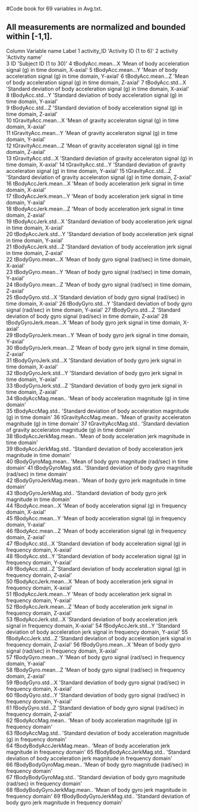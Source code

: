 #Code book for 69 variables in Avg.txt.
## All measurements are normalized and bounded within [-1,1].


Column	Variable name		 Label
1	activity_ID 	 	 'Activity ID (1 to 6)'	
2	activity 	 	 'Activity name'	
3	ID 	 		 'Subject ID (1 to 30)'	
4	tBodyAcc.mean...X 	 'Mean of body acceleration signal (g) in time domain, X-axial'	
5	tBodyAcc.mean...Y 	 'Mean of body acceleration signal (g) in time domain, Y-axial'	
6	tBodyAcc.mean...Z 	 'Mean of body acceleration signal (g) in time domain, Z-axial'	
7	tBodyAcc.std...X 	 'Standard deviation of body acceleration signal (g) in time domain, X-axial'	
8	tBodyAcc.std...Y 	 'Standard deviation of body acceleration signal (g) in time domain, Y-axial'	
9	tBodyAcc.std...Z 	 'Standard deviation of body acceleration signal (g) in time domain, Z-axial'	
10	tGravityAcc.mean...X 	 'Mean of gravity acceleraton signal (g) in time domain, X-axial'	
11	tGravityAcc.mean...Y 	 'Mean of gravity acceleraton signal (g) in time domain, Y-axial'	
12	tGravityAcc.mean...Z 	 'Mean of gravity acceleraton signal (g) in time domain, Z-axial'	
13	tGravityAcc.std...X 	 'Standard deviation of gravity acceleraton signal (g) in time domain, X-axial'	
14	tGravityAcc.std...Y 	 'Standard deviation of gravity acceleraton signal (g) in time domain, Y-axial'	
15	tGravityAcc.std...Z 	 'Standard deviation of gravity acceleraton signal (g) in time domain, Z-axial'	
16	tBodyAccJerk.mean...X 	 'Mean of body acceleration jerk signal in time domain, X-axial'	
17	tBodyAccJerk.mean...Y 	 'Mean of body acceleration jerk signal in time domain, Y-axial'	
18	tBodyAccJerk.mean...Z 	 'Mean of body acceleration jerk signal in time domain, Z-axial'	
19	tBodyAccJerk.std...X 	 'Standard deviation of body acceleration jerk signal in time domain, X-axial'	
20	tBodyAccJerk.std...Y 	 'Standard deviation of body acceleration jerk signal in time domain, Y-axial'	
21	tBodyAccJerk.std...Z 	 'Standard deviation of body acceleration jerk signal in time domain, Z-axial'	
22	tBodyGyro.mean...X 	 'Mean of body gyro signal (rad/sec) in time domain, X-axial'	
23	tBodyGyro.mean...Y 	 'Mean of body gyro signal (rad/sec) in time domain, Y-axial'	
24	tBodyGyro.mean...Z 	 'Mean of body gyro signal (rad/sec) in time domain, Z-axial'	
25	tBodyGyro.std...X 	 'Standard deviation of body gyro signal (rad/sec) in time domain, X-axial'	
26	tBodyGyro.std...Y 	 'Standard deviation of body gyro signal (rad/sec) in time domain, Y-axial'	
27	tBodyGyro.std...Z 	 'Standard deviation of body gyro signal (rad/sec) in time domain, Z-axial'	
28	tBodyGyroJerk.mean...X 	 'Mean of body gyro jerk signal in time domain, X-axial'	
29	tBodyGyroJerk.mean...Y 	 'Mean of body gyro jerk signal in time domain, Y-axial'	
30	tBodyGyroJerk.mean...Z 	 'Mean of body gyro jerk signal in time domain, Z-axial'	
31	tBodyGyroJerk.std...X 	 'Standard deviation of body gyro jerk signal in time domain, X-axial'	
32	tBodyGyroJerk.std...Y 	 'Standard deviation of body gyro jerk signal in time domain, Y-axial'	
33	tBodyGyroJerk.std...Z 	 'Standard deviation of body gyro jerk signal in time domain, Z-axial'	
34	tBodyAccMag.mean.. 	 'Mean of body acceleration magnitude (g) in time domain'	
35	tBodyAccMag.std.. 	 'Standard deviation of body acceleration magnitude (g) in time domain'	
36	tGravityAccMag.mean.. 	 'Mean of gravity acceleraton magnitude (g) in time domain'	
37	tGravityAccMag.std.. 	 'Standard deviation of gravity acceleraton magnitude (g) in time domain'	
38	tBodyAccJerkMag.mean.. 	 'Mean of body acceleration jerk magnitude in time domain'	
39	tBodyAccJerkMag.std.. 	 'Standard deviation of body acceleration jerk magnitude in time domain'	
40	tBodyGyroMag.mean.. 	 'Mean of body gyro magnitude (rad/sec) in time domain'	
41	tBodyGyroMag.std.. 	 'Standard deviation of body gyro magnitude (rad/sec) in time domain'	
42	tBodyGyroJerkMag.mean..  'Mean of body gyro jerk magnitude in time domain'	
43	tBodyGyroJerkMag.std.. 	 'Standard deviation of body gyro jerk magnitude in time domain'	
44	fBodyAcc.mean...X 	 'Mean of body acceleration signal (g) in frequency domain, X-axial'	
45	fBodyAcc.mean...Y 	 'Mean of body acceleration signal (g) in frequency domain, Y-axial'	
46	fBodyAcc.mean...Z 	 'Mean of body acceleration signal (g) in frequency domain, Z-axial'	
47	fBodyAcc.std...X 	 'Standard deviation of body acceleration signal (g) in frequency domain, X-axial'	
48	fBodyAcc.std...Y 	 'Standard deviation of body acceleration signal (g) in frequency domain, Y-axial'	
49	fBodyAcc.std...Z 	 'Standard deviation of body acceleration signal (g) in frequency domain, Z-axial'	
50	fBodyAccJerk.mean...X 	 'Mean of body acceleration jerk signal in frequency domain, X-axial'	
51	fBodyAccJerk.mean...Y 	 'Mean of body acceleration jerk signal in frequency domain, Y-axial'	
52	fBodyAccJerk.mean...Z 	 'Mean of body acceleration jerk signal in frequency domain, Z-axial'	
53	fBodyAccJerk.std...X 	 'Standard deviation of body acceleration jerk signal in frequency domain, X-axial'	
54	fBodyAccJerk.std...Y 	 'Standard deviation of body acceleration jerk signal in frequency domain, Y-axial'	
55	fBodyAccJerk.std...Z 	 'Standard deviation of body acceleration jerk signal in frequency domain, Z-axial'	
56	fBodyGyro.mean...X 	 'Mean of body gyro signal (rad/sec) in frequency domain, X-axial'	
57	fBodyGyro.mean...Y 	 'Mean of body gyro signal (rad/sec) in frequency domain, Y-axial'	
58	fBodyGyro.mean...Z 	 'Mean of body gyro signal (rad/sec) in frequency domain, Z-axial'	
59	fBodyGyro.std...X 	 'Standard deviation of body gyro signal (rad/sec) in frequency domain, X-axial'	
60	fBodyGyro.std...Y 	 'Standard deviation of body gyro signal (rad/sec) in frequency domain, Y-axial'	
61	fBodyGyro.std...Z 	 'Standard deviation of body gyro signal (rad/sec) in frequency domain, Z-axial'	
62	fBodyAccMag.mean.. 	 'Mean of body acceleration magnitude (g) in frequency domain'	
63	fBodyAccMag.std.. 	 'Standard deviation of body acceleration magnitude (g) in frequency domain'	
64	fBodyBodyAccJerkMag.mean.. 	 'Mean of body acceleration jerk magnitude in frequency domain'	
65	fBodyBodyAccJerkMag.std.. 	 'Standard deviation of body acceleration jerk magnitude in frequency domain'	
66	fBodyBodyGyroMag.mean.. 	 'Mean of body gyro magnitude (rad/sec) in frequency domain'	
67	fBodyBodyGyroMag.std.. 	 	 'Standard deviation of body gyro magnitude (rad/sec) in frequency domain'	
68	fBodyBodyGyroJerkMag.mean.. 	 'Mean of body gyro jerk magnitude in frequency domain'	
69	fBodyBodyGyroJerkMag.std.. 	 'Standard deviation of body gyro jerk magnitude in frequency domain'	
